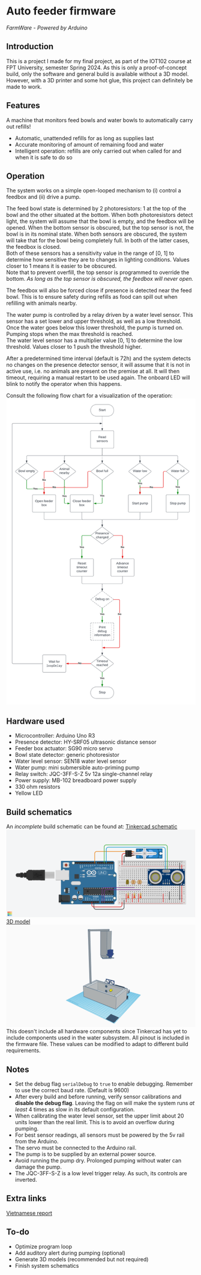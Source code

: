 # Auto feeder firmware
*FarmWare - Powered by Arduino*

## Introduction
This is a project I made for my final project, as part of the IOT102 course at FPT University, semester Spring 2024.
As this is only a proof-of-concept build, only the software and general build is available without a 3D model.
However, with a 3D printer and some hot glue, this project can definitely be made to work.

## Features
A machine that monitors feed bowls and water bowls to automatically carry out refills!
- Automatic, unattended refills for as long as supplies last
- Accurate monitoring of amount of remaining food and water
- Intelligent operation: refills are only carried out when called for and when it is safe to do so

## Operation
The system works on a simple open-looped mechanism to (i) control a feedbox and (ii) drive a pump.<br>

The feed bowl state is determined by 2 photoresistors: 1 at the top of the bowl and the other situated at the bottom. When both photoresistors detect light, the system will assume that the bowl is empty, and the feedbox will be opened. When the bottom sensor is obscured, but the top sensor is not, the bowl is in its nominal state. When both sensors are obscured, the system will take that for the bowl being completely full. In both of the latter cases, the feedbox is closed.<br>
Both of these sensors has a sensitivity value in the range of [0, 1] to determine how sensitive they are to changes in lighting conditions. Values closer to 1 means it is easier to be obscured.<br>
Note that to prevent overfill, the top sensor is programmed to override the bottom. *As long as the top sensor is obscured, the feedbox will never open.*<br>

The feedbox will also be forced close if presence is detected near the feed bowl. This is to ensure safety during refills as food can spill out when refilling with animals nearby.<br>

The water pump is controlled by a relay driven by a water level sensor. This sensor has a set lower and upper threshold, as well as a low threshold. Once the water goes below this lower threshold, the pump is turned on. Pumping stops when the max threshold is reached.<br>
The water level sensor has a multiplier value [0, 1] to determine the low threshold. Values closer to 1 push the threshold higher.<br>

After a predetermined time interval (default is 72h) and the system detects no changes on the presence detector sensor, it will assume that it is not in active use, i.e. no animals are present on the premise at all. It will then timeout, requiring a manual restart to be used again. The onboard LED will blink to notify the operator when this happens.

Consult the following flow chart for a visualization of the operation:
![Program flow chart](program_flow.png?raw=true)

## Hardware used
- Microcontroller: Arduino Uno R3
- Presence detector: HY-SRF05 ultrasonic distance sensor
- Feeder box actuator: SG90 micro servo
- Bowl state detector: generic photoresistor
- Water level sensor: SEN18 water level sensor
- Water pump: mini submersible auto-priming pump
- Relay switch: JQC-3FF-S-Z 5v 12a single-channel relay
- Power supply: MB-102 breadboard power supply
- 330 ohm resistors
- Yellow LED

## Build schematics
An *incomplete* build schematic can be found at: 
[Tinkercad schematic](https://www.tinkercad.com/things/fEtl90w5uD5-project-auto-feeder/editel?returnTo=/dashboard?collection=designs&sharecode=Eop9zU_BRC4AbcI0ykFd5Q39rgGpT1Hto60VDNmFsO0)<br>
![Design schematics](design_schematics.png?raw=true)
[3D model](https://www.tinkercad.com/things/8LKQIESyL2d-auto-feeder/edit?returnTo=%2Fdashboard%3Fcollection%3Ddesigns&sharecode=QTUcKJOES1iWolO2HZC4S1i6tg97KbHkndDt3gVIpTM)
![3D model](3d_model.png?raw=true)
This doesn't include all hardware components since Tinkercad has yet to include components used in the water subsystem.
All pinout is included in the firmware file. These values can be modified to adapt to different build requirements.

## Notes
- Set the debug flag `serialDebug` to `true` to enable debugging. Remember to use the correct baud rate. (Default is 9600)
- After every build and before running, verify sensor calibrations and **disable the debug flag**. Leaving the flag on will make the system runs *at least* 4 times as slow in its default configuration.
- When calibrating the water level sensor, set the upper limit about 20 units lower than the real limit. This is to avoid an overflow during pumping.
- For best sensor readings, all sensors must be powered by the 5v rail from the Arduino.
- The servo must be connected to the Arduino rail.
- The pump is to be supplied by an external power source.
- Avoid running the pump dry. Prolonged pumping without water can damage the pump.
- The JQC-3FF-S-Z is a low level trigger relay. As such, its controls are inverted.

## Extra links
[Vietnamese report](https://docs.google.com/document/d/1vrBQ4KdNPboVzUOQJd9dsulbDxdBN5N17Y1EpZAObw8/edit#heading=h.bp8074mwg7ac)

## To-do
- Optimize program loop
- Add auditory alert during pumping (optional)
- Generate 3D models (recommended but not required)
- Finish system schematics
